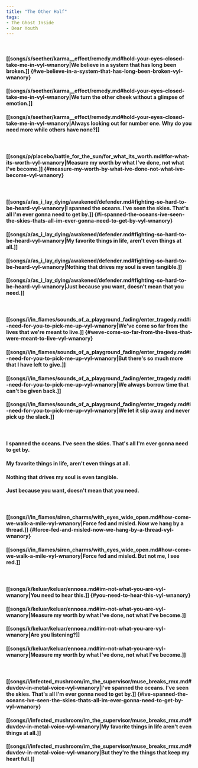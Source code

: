 ```yaml
---
title: "The Other Half"
tags:
- The Ghost Inside
- Dear Youth
---
```

&nbsp;
#### [[songs/s/seether/karma__effect/remedy.md#hold-your-eyes-closed-take-me-in-vyl-wnanory|We believe in a system that has long been broken.]] {#we-believe-in-a-system-that-has-long-been-broken-vyl-wnanory}
#### [[songs/s/seether/karma__effect/remedy.md#hold-your-eyes-closed-take-me-in-vyl-wnanory|We turn the other cheek without a glimpse of emotion.]]
#### [[songs/s/seether/karma__effect/remedy.md#hold-your-eyes-closed-take-me-in-vyl-wnanory|Always looking out for number one. Why do you need more while others have none?]]
&nbsp;
#### [[songs/p/placebo/battle_for_the_sun/for_what_its_worth.md#for-what-its-worth-vyl-wnanory|Measure my worth by what I've done, not what I've become.]] {#measure-my-worth-by-what-ive-done-not-what-ive-become-vyl-wnanory}
&nbsp;
#### [[songs/a/as_i_lay_dying/awakened/defender.md#fighting-so-hard-to-be-heard-vyl-wnanory|I spanned the oceans. I've seen the skies. That's all I'm ever gonna need to get by.]] {#i-spanned-the-oceans-ive-seen-the-skies-thats-all-im-ever-gonna-need-to-get-by-vyl-wnanory}
#### [[songs/a/as_i_lay_dying/awakened/defender.md#fighting-so-hard-to-be-heard-vyl-wnanory|My favorite things in life, aren't even things at all.]]
#### [[songs/a/as_i_lay_dying/awakened/defender.md#fighting-so-hard-to-be-heard-vyl-wnanory|Nothing that drives my soul is even tangible.]]
#### [[songs/a/as_i_lay_dying/awakened/defender.md#fighting-so-hard-to-be-heard-vyl-wnanory|Just because you want, doesn't mean that you need.]]
&nbsp;
#### [[songs/i/in_flames/sounds_of_a_playground_fading/enter_tragedy.md#i-need-for-you-to-pick-me-up-vyl-wnanory|We've come so far from the lives that we're meant to live.]] {#weve-come-so-far-from-the-lives-that-were-meant-to-live-vyl-wnanory}
#### [[songs/i/in_flames/sounds_of_a_playground_fading/enter_tragedy.md#i-need-for-you-to-pick-me-up-vyl-wnanory|But there's so much more that I have left to give.]]
#### [[songs/i/in_flames/sounds_of_a_playground_fading/enter_tragedy.md#i-need-for-you-to-pick-me-up-vyl-wnanory|We always borrow time that can't be given back.]]
#### [[songs/i/in_flames/sounds_of_a_playground_fading/enter_tragedy.md#i-need-for-you-to-pick-me-up-vyl-wnanory|We let it slip away and never pick up the slack.]]
&nbsp;
#### I spanned the oceans. I've seen the skies. That's all I'm ever gonna need to get by.
#### My favorite things in life, aren't even things at all.
#### Nothing that drives my soul is even tangible.
#### Just because you want, doesn't mean that you need.
&nbsp;
#### [[songs/i/in_flames/siren_charms/with_eyes_wide_open.md#how-come-we-walk-a-mile-vyl-wnanory|Force fed and misled. Now we hang by a thread.]] {#force-fed-and-misled-now-we-hang-by-a-thread-vyl-wnanory}
#### [[songs/i/in_flames/siren_charms/with_eyes_wide_open.md#how-come-we-walk-a-mile-vyl-wnanory|Force fed and misled. But not me, I see red.]]
&nbsp;
#### [[songs/k/keluar/keluar/ennoea.md#im-not-what-you-are-vyl-wnanory|You need to hear this.]] {#you-need-to-hear-this-vyl-wnanory}
#### [[songs/k/keluar/keluar/ennoea.md#im-not-what-you-are-vyl-wnanory|Measure my worth by what I've done, not what I've become.]]
#### [[songs/k/keluar/keluar/ennoea.md#im-not-what-you-are-vyl-wnanory|Are you listening?]]
#### [[songs/k/keluar/keluar/ennoea.md#im-not-what-you-are-vyl-wnanory|Measure my worth by what I've done, not what I've become.]]
&nbsp;
#### [[songs/i/infected_mushroom/im_the_supervisor/muse_breaks_rmx.md#duvdev-in-metal-voice-vyl-wnanory|I've spanned the oceans. I've seen the skies. That's all I'm ever gonna need to get by.]] {#ive-spanned-the-oceans-ive-seen-the-skies-thats-all-im-ever-gonna-need-to-get-by-vyl-wnanory}
#### [[songs/i/infected_mushroom/im_the_supervisor/muse_breaks_rmx.md#duvdev-in-metal-voice-vyl-wnanory|My favorite things in life aren't even things at all.]]
#### [[songs/i/infected_mushroom/im_the_supervisor/muse_breaks_rmx.md#duvdev-in-metal-voice-vyl-wnanory|But they're the things that keep my heart full.]]
